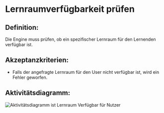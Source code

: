 # Lernraumverfügbarkeit prüfen


## Definition:

Die Engine muss prüfen, ob ein spezifischer Lernraum für den Lernenden verfügbar ist.

## Akzeptanzkriterien:

- Falls der angefragte Lernraum für den User nicht verfügbar ist, wird ein Fehler geworfen.

## Aktivitätsdiagramm:

![Aktivitätsdiagramm ist Lernraum Verfügbar für Nutzer](imageEngineSpaceAvailableToUser.png)